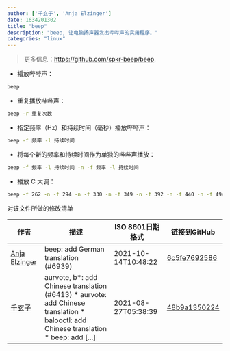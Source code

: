 ```yaml
---
author: ['千玄子', 'Anja Elzinger']
date: 1634201302
title: "beep"
description: "beep, 让电脑扬声器发出哔哔声的实用程序。"
categories: "linux"
---
```

> 更多信息：<https://github.com/spkr-beep/beep>.

- 播放哔哔声：

```bash
beep
```

- 重复播放哔哔声：

```bash
beep -r 重复次数
```

- 指定频率（Hz）和持续时间（毫秒）播放哔哔声：

```bash
beep -f 频率 -l 持续时间
```

- 将每个新的频率和持续时间作为单独的哔哔声播放：

```bash
beep -f 频率 -l 持续时间 -n -f 频率 -l 持续时间
```

- 播放 C 大调：

```bash
beep -f 262 -n -f 294 -n -f 330 -n -f 349 -n -f 392 -n -f 440 -n -f 494 -n -f 523
```
对该文件所做的修改清单


作者 | 描述 | ISO 8601日期格式 | 链接到GitHub
------|-----|-----|-----
[Anja Elzinger](mailto:35960947+entensee403@users.noreply.github.com) | beep: add German translation (#6939) | 2021-10-14T10:48:22 | [6c5fe7692586](https://github.com/tldr-pages/tldr/commit/6c5fe7692586c9913e3b490efffc5011764ccadc)
[千玄子](mailto:ownbyzjuyk@gmail.com) | aurvote, b*: add Chinese translation (#6413) * aurvote: add Chinese translation * balooctl: add Chinese translation * beep: add [...] | 2021-08-27T05:38:39 | [48b9a1350224](https://github.com/tldr-pages/tldr/commit/48b9a1350224488b69961f84ad4d2b93cc85324e)

